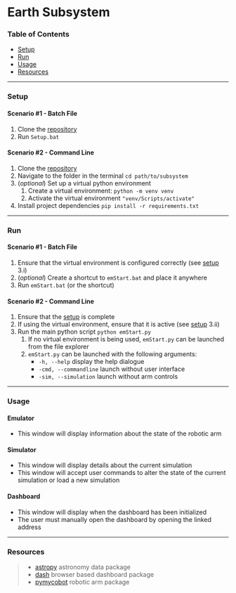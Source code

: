 # Earth Subsystem

### Table of Contents
- [Setup](#setup)
- [Run](#run)
- [Usage](#usage)
- [Resources](#resources)

***

### Setup

#### Scenario #1 - Batch File
1. Clone the [repository](https://github.com/MatthewEGasper/emStart)
2. Run `Setup.bat`

#### Scenario #2 - Command Line
1. Clone the [repository](https://github.com/MatthewEGasper/emStart)
2. Navigate to the folder in the terminal `cd path/to/subsystem`
3. (*optional*) Set up a virtual python environment
    1. Create a virtual environment: `python -m venv venv`
    2. Activate the virtual environment `"venv/Scripts/activate"`
4. Install project dependencies `pip install -r requirements.txt`

***

### Run

#### Scenario #1 - Batch File
1. Ensure that the virtual environment is configured correctly (see [setup](#setup) 3.i)
2. (*optional*) Create a shortcut to `emStart.bat` and place it anywhere
3. Run `emStart.bat` (or the shortcut)

#### Scenario #2 - Command Line
1. Ensure that the [setup](#setup) is complete
2. If using the virtual environment, ensure that it is active (see [setup](#setup) 3.ii)
3. Run the main python script `python emStart.py`
    1. If no virtual environment is being used, `emStart.py` can be launched from the file explorer
    2. `emStart.py` can be launched with the following arguments:
        - `-h, --help` display the help dialogue
        - `-cmd, --commandline` launch without user interface
        - `-sim, --simulation` launch without arm controls


***

### Usage

#### Emulator
- This window will display information about the state of the robotic arm

#### Simulator
- This window will display details about the current simulation
- This window will accept user commands to alter the state of the current simulation or load a new simulation

#### Dashboard
- This window will display when the dashboard has been initialized
- The user must manually open the dashboard by opening the linked address

***

### Resources

>- [astropy](https://www.astropy.org/) astronomy data package
>- [dash](https://dash.plotly.com/) browser based dashboard package
>- [pymycobot](https://github.com/elephantrobotics/pymycobot) robotic arm package